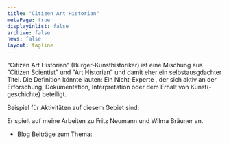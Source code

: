 ```yaml
---
title: "Citizen Art Historian"
metaPage: true
displayinlist: false
archive: false
news: false
layout: tagline
---
```


"Citizen Art Historian" (Bürger-Kunsthistoriker) ist eine Mischung aus "Citizen Scientist" und "Art Historian" und damit eher ein selbstausgdachter Titel. Die Definition könnte lauten: Ein Nicht-Experte , der sich aktiv an der Erforschung, Dokumentation, Interpretation oder dem Erhalt von Kunst(-geschichte) beteiligt.

Beispiel für Aktivitäten auf diesem Gebiet sind:
 
Er spielt auf meine Arbeiten zu Fritz Neumann und Wilma Bräuner an. 
* Blog Beiträge zum Thema:

